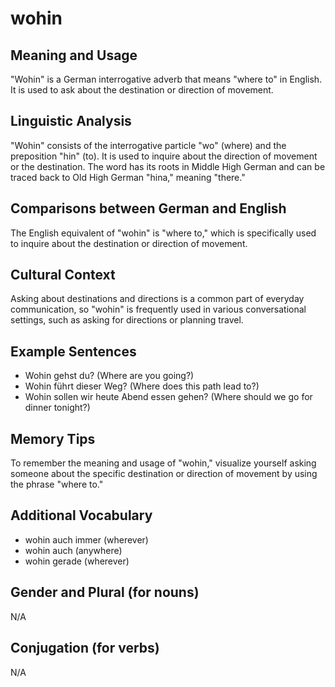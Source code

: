 # wohin
## Meaning and Usage
"Wohin" is a German interrogative adverb that means "where to" in English. It is used to ask about the destination or direction of movement.

## Linguistic Analysis
"Wohin" consists of the interrogative particle "wo" (where) and the preposition "hin" (to). It is used to inquire about the direction of movement or the destination. The word has its roots in Middle High German and can be traced back to Old High German "hina," meaning "there."

## Comparisons between German and English
The English equivalent of "wohin" is "where to," which is specifically used to inquire about the destination or direction of movement.

## Cultural Context
Asking about destinations and directions is a common part of everyday communication, so "wohin" is frequently used in various conversational settings, such as asking for directions or planning travel.

## Example Sentences
- Wohin gehst du? (Where are you going?)
- Wohin führt dieser Weg? (Where does this path lead to?)
- Wohin sollen wir heute Abend essen gehen? (Where should we go for dinner tonight?)

## Memory Tips
To remember the meaning and usage of "wohin," visualize yourself asking someone about the specific destination or direction of movement by using the phrase "where to."

## Additional Vocabulary
- wohin auch immer (wherever)
- wohin auch (anywhere)
- wohin gerade (wherever)

## Gender and Plural (for nouns)
N/A

## Conjugation (for verbs)
N/A